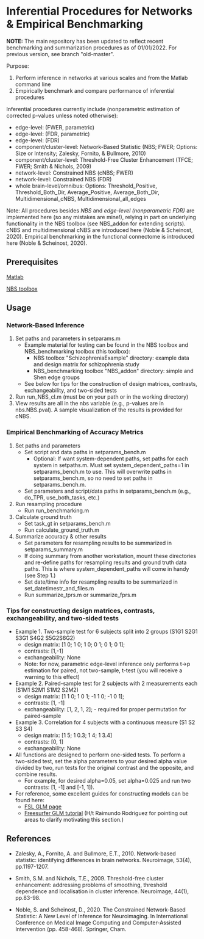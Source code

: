 # Inferential Procedures for Networks & Empirical Benchmarking

**NOTE:** The main repository has been updated to reflect recent benchmarking and summarization procedures as of 01/01/2022. For previous version, see branch "old-master".

Purpose:
1. Perform inference in networks at various scales and from the Matlab command line
2. Empirically benchmark and compare performance of inferential procedures

Inferential procedures currently include (nonparametric estimation of corrected p-values unless noted otherwise):
- edge-level: (FWER, parametric)
- edge-level: (FDR, parametric)
- edge-level: (FDR)
- component/cluster-level: Network-Based Statistic (NBS; FWER; Options: Size or Intensity; Zalesky, Fornito, & Bullmore, 2010)
- component/cluster-level: Threshold-Free Cluster Enhancement (TFCE; FWER; Smith & Nichols, 2009)
- network-level: Constrained NBS (cNBS; FWER)
- network-level: Constrained NBS (FDR)
- whole brain-level/omnibus: Options: Threshold_Positive, Threshold_Both_Dir, Average_Positive, Average_Both_Dir, Multidimensional_cNBS, Multidimensional_all_edges

Note: All procedures besides *NBS* and *edge-level (nonparametric FDR)* are implemented here (so any mistakes are mine!), relying in part on underlying functionality in the NBS toolbox (see NBS_addon for extending scripts). cNBS and multidimensional cNBS are introduced here (Noble & Scheinost, 2020). Empirical benchmarking in the functional connectome is introduced here (Noble & Scheinost, 2020).



## Prerequisites

[Matlab](https://www.mathworks.com/products/matlab.html)

[NBS toolbox](https://sites.google.com/site/bctnet/comparison/nbs)

## Usage

### Network-Based Inference

1. Set paths and parameters in setparams.m
    - Example material for testing can be found in the NBS toolbox and NBS_benchmarking toolbox (this toolbox):
        - NBS toolbox "SchizophreniaExample" directory: example data and design matrix for schizophrenia study
        - NBS_benchmarking toolbox "NBS_addon" directory: simple and Shen edge groups
    - See below for tips for the construction of design matrices, contrasts, exchangeability, and two-sided tests
2. Run run_NBS_cl.m (must be on your path or in the working directory)
3. View results are all in the nbs variable (e.g., p-values are in nbs.NBS.pval). A sample visualization of the results is provided for cNBS.


### Empirical Benchmarking of Accuracy Metrics

1. Set paths and parameters
    - Set script and data paths in setparams_bench.m
        - Optional: If want system-dependent paths, set paths for each system in setpaths.m. Must set system_dependent_paths=1 in setparams_bench.m to use. This will overwrite paths in setparams_bench.m, so no need to set paths in setparams_bench.m.
    - Set parameters and script/data paths in setparams_bench.m (e.g., do_TPR, use_both_tasks, etc.)
2. Run resampling procedure
    - Run run_benchmarking.m
3. Calculate ground truth
    - Set task_gt in setparams_bench.m
    - Run calculate_ground_truth.m 
3. Summarize accuracy & other results
    - Set parameters for resampling results to be summarized in setparams_summary.m
    - If doing summary from another workstation, mount these directories and re-define paths for resampling results and ground truth data paths. This is where system_dependent_paths will come in handy (see Step 1.)
    - Set date/time info for resampling results to be summarized in set_datetimestr_and_files.m
    - Run summarize_tprs.m or summarize_fprs.m


### Tips for constructing design matrices, contrasts, exchangeability, and two-sided tests

- Example 1. Two-sample test for 6 subjects split into 2 groups (S1G1 S2G1 S3G1 S4G2 S5G2S6G2)
    - design matrix: [1 0; 1 0; 1 0; 0 1; 0 1; 0 1];
    - contrasts: [1,-1]
    - exchangeability: None
    - Note: for now, parametric edge-level inference only performs t->p estimation for paired, not two-sample, t-test (you will receive a warning to this effect)
- Example 2. Paired-sample test for 2 subjects with 2 measurements each (S1M1 S2M1 S1M2 S2M2) 
    - design matrix: [1 1 0; 1 0 1; -1 1 0; -1 0 1];
    - contrasts: [1, -1]
    - exchangeability: [1, 2, 1, 2]; - required for proper permutation for paired-sample
- Example 3. Correlation for 4 subjects with a continuous measure (S1 S2 S3 S4)
    - design matrix: [1 5; 1 0.3; 1 4; 1 3.4]
    - contrasts: [0, 1]
    - exchangeability: None
- All functions are designed to perform one-sided tests. To perform a two-sided test, set the alpha parameters to your desired alpha value divided by two, run tests for the original contrast and the opposite, and combine results.
    - For example, for desired alpha=0.05, set alpha=0.025 and run two contrasts: [1, -1] and [-1, 1]).
- For reference, some excellent guides for constructing models can be found here:
    - [FSL GLM page](https://fsl.fmrib.ox.ac.uk/fsl/fslwiki/GLM)
    - [Freesurfer GLM tutorial](http://ftp.nmr.mgh.harvard.edu/pub/dist/freesurfer/tutorial_packages/centos6/fsl_507/doc/wiki/attachments/GLM/JMglm.pdf)
(H/t Raimundo Rodriguez for pointing out areas to clarify motivating this section.)

## References

- Zalesky, A., Fornito, A. and Bullmore, E.T., 2010. Network-based statistic: identifying differences in brain networks. Neuroimage, 53(4), pp.1197-1207.

- Smith, S.M. and Nichols, T.E., 2009. Threshold-free cluster enhancement: addressing problems of smoothing, threshold dependence and localisation in cluster inference. Neuroimage, 44(1), pp.83-98.

- Noble, S. and Scheinost, D., 2020. The Constrained Network-Based Statistic: A New Level of Inference for Neuroimaging. In International Conference on Medical Image Computing and Computer-Assisted Intervention (pp. 458-468). Springer, Cham.


